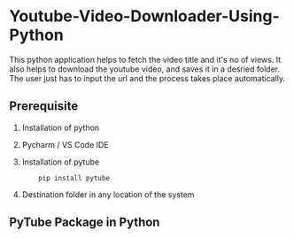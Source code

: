 # Youtube-Video-Downloader-Using-Python

This python application helps to fetch the video title and it's no of views. It also helps to download the youtube video, and saves it in a desried folder.
The user just has to input the url and the process takes place automatically.

## Prerequisite
1. Installation of python
    
2. Pycharm / VS Code IDE

3. Installation of pytube 

           pip install pytube

5. Destination folder in any location of the system

## PyTube Package in Python


